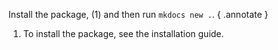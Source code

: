 Install the package, (1) and then run `mkdocs new .`.
{ .annotate }

1.  To install the package, see the installation guide.